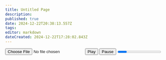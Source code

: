 ```yaml
---
title: Untitled Page
description: 
published: true
date: 2024-12-22T20:38:13.557Z
tags: 
editor: markdown
dateCreated: 2024-12-22T17:28:02.843Z
---
```


<div id="player">
    <input type="file" id="fileInput">
    <button id="play">Play</button>
    <button id="pause">Pause</button>
    <progress id="progress" max="100"></progress>
</div>